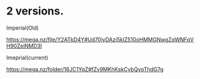 # 2 versions.


Imperial(Old)

https://mega.nz/file/Y2ATkD4Y#Ud70jyDAzj5klZ510oHMMGNwgZqWNFqVH90ZeiNMD3I





Imeprial(current)


https://mega.nz/folder/16JC1YqZ#fZv9MKhKskCybQypThdG7g
